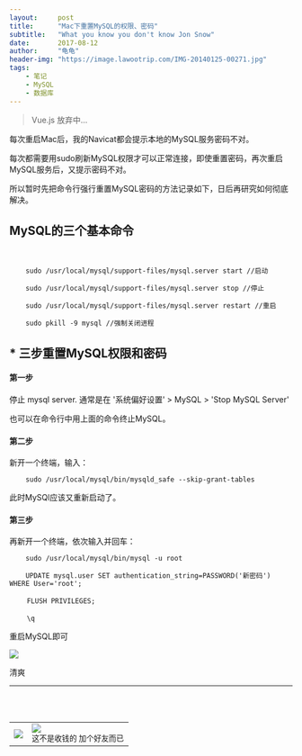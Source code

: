 ```yaml
---
layout:     post
title:      "Mac下重置MySQL的权限、密码"
subtitle:   "What you know you don't know Jon Snow"
date:       2017-08-12
author:     "龟龟"
header-img: "https://image.lawootrip.com/IMG-20140125-00271.jpg"
tags:
    - 笔记
    - MySQL
    - 数据库
---
```


>Vue.js 放弃中...

每次重启Mac后，我的Navicat都会提示本地的MySQL服务密码不对。

每次都需要用sudo刷新MySQL权限才可以正常连接，即使重置密码，再次重启MySQL服务后，又提示密码不对。

所以暂时先把命令行强行重置MySQL密码的方法记录如下，日后再研究如何彻底解决。

## MySQL的三个基本命令

<br>

        sudo /usr/local/mysql/support-files/mysql.server start //启动

        sudo /usr/local/mysql/support-files/mysql.server stop //停止

        sudo /usr/local/mysql/support-files/mysql.server restart //重启

        sudo pkill -9 mysql //强制关闭进程


## * 三步重置MySQL权限和密码

#### 第一步

停止 mysql server.  通常是在 '系统偏好设置' > MySQL > 'Stop MySQL Server'

也可以在命令行中用上面的命令终止MySQL。


#### 第二步

新开一个终端，输入：

        sudo /usr/local/mysql/bin/mysqld_safe --skip-grant-tables


此时MySQl应该又重新启动了。

#### 第三步

再新开一个终端，依次输入并回车：

        sudo /usr/local/mysql/bin/mysql -u root

        UPDATE mysql.user SET authentication_string=PASSWORD('新密码') WHERE User='root';

    　　 FLUSH PRIVILEGES;

     　　\q

重启MySQL即可

![](https://image.lawootrip.com/WX20170812-125719@2x.png)

清爽

----
<br />
<br />
<table>
<tr>
<td>
<img src="https://image.lawootrip.com/0%20%2837%29.gif"> </td>
<td>
<img src="https://image.lawootrip.com/1490924677.png"><div><small class="img-hint">这不是收钱的  加个好友而已</small></div></td>
</tr>
</table>
